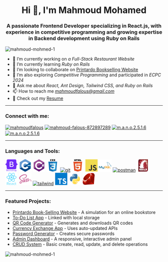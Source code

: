 <h1 align="center">Hi 👋, I'm Mahmoud Mohamed</h1>
<h3 align="center">A passionate Frontend Developer specializing in React.js, with experience in competitive programming and growing expertise in Backend development using Ruby on Rails</h3>

<p align="left"> <img src="https://komarev.com/ghpvc/?username=mahmoud-mohmed-1&label=Profile%20views&color=0e75b6&style=flat" alt="mahmoud-mohmed-1" /> </p>

- 🔭 I’m currently working on *a Full-Stack Restaurant Website*
- 🌱 I’m currently learning *Ruby on Rails*
- 👯 I’m looking to collaborate on [Printardo Bookselling Website](https://printrado.vercel.app/)
- 🤔 I’m also exploring *Competitive Programming* and participated in *ECPC 2024*
- 💬 Ask me about *React, Ant Design, Tailwind CSS, and Ruby on Rails*
- 📫 How to reach me *mahmoudfalous@gmail.com*
- 📄 Check out my [Resume](https://drive.google.com/file/d/1MTHIdrToqUuyyG38EL_4VJjBaf4JEnd1/view?usp=sharing)

---

<h3 align="left">Connect with me:</h3>
<p align="left">
<a href="https://twitter.com/MahmoudFalous" target="blank"><img align="center" src="https://raw.githubusercontent.com/rahuldkjain/github-profile-readme-generator/master/src/images/icons/Social/twitter.svg" alt="mahmoudfalous" height="30" width="40" /></a>
<a href="https://linkedin.com/in/mahmoud-falous-872897289" target="blank"><img align="center" src="https://raw.githubusercontent.com/rahuldkjain/github-profile-readme-generator/master/src/images/icons/Social/linked-in-alt.svg" alt="mahmoud-falous-872897289" height="30" width="40" /></a>
<a href="https://fb.com/M.a.N.o.2.5.1.6" target="blank"><img align="center" src="https://raw.githubusercontent.com/rahuldkjain/github-profile-readme-generator/master/src/images/icons/Social/facebook.svg" alt="m.a.n.o.2.5.1.6" height="30" width="40" /></a>
<a href="https://instagram.com/M.a.N.o.2.5.1.6" target="blank"><img align="center" src="https://raw.githubusercontent.com/rahuldkjain/github-profile-readme-generator/master/src/images/icons/Social/instagram.svg" alt="m.a.n.o.2.5.1.6" height="30" width="40" /></a>
</p>

---

<h3 align="left">Languages and Tools:</h3>
<p align="left">
<a href="https://getbootstrap.com" target="_blank" rel="noreferrer"><img src="https://raw.githubusercontent.com/devicons/devicon/master/icons/bootstrap/bootstrap-plain-wordmark.svg" alt="bootstrap" width="40" height="40"/></a>
<a href="https://www.w3schools.com/cpp/" target="_blank" rel="noreferrer"><img src="https://raw.githubusercontent.com/devicons/devicon/master/icons/cplusplus/cplusplus-original.svg" alt="cplusplus" width="40" height="40"/></a>
<a href="https://www.w3schools.com/cs/" target="_blank" rel="noreferrer"><img src="https://raw.githubusercontent.com/devicons/devicon/master/icons/csharp/csharp-original.svg" alt="csharp" width="40" height="40"/></a>
<a href="https://www.w3schools.com/css/" target="_blank" rel="noreferrer"><img src="https://raw.githubusercontent.com/devicons/devicon/master/icons/css3/css3-original-wordmark.svg" alt="css3" width="40" height="40"/></a>
<a href="https://git-scm.com/" target="_blank" rel="noreferrer"><img src="https://www.vectorlogo.zone/logos/git-scm/git-scm-icon.svg" alt="git" width="40" height="40"/></a>
<a href="https://www.w3.org/html/" target="_blank" rel="noreferrer"><img src="https://raw.githubusercontent.com/devicons/devicon/master/icons/html5/html5-original-wordmark.svg" alt="html5" width="40" height="40"/></a>
<a href="https://developer.mozilla.org/en-US/docs/Web/JavaScript" target="_blank" rel="noreferrer"><img src="https://raw.githubusercontent.com/devicons/devicon/master/icons/javascript/javascript-original.svg" alt="javascript" width="40" height="40"/></a>
<a href="https://www.mysql.com/" target="_blank" rel="noreferrer"><img src="https://raw.githubusercontent.com/devicons/devicon/master/icons/mysql/mysql-original-wordmark.svg" alt="mysql" width="40" height="40"/></a>
<a href="https://postman.com" target="_blank" rel="noreferrer"><img src="https://www.vectorlogo.zone/logos/getpostman/getpostman-icon.svg" alt="postman" width="40" height="40"/></a>
<a href="https://rubyonrails.org" target="_blank" rel="noreferrer"><img src="https://raw.githubusercontent.com/devicons/devicon/master/icons/rails/rails-original-wordmark.svg" alt="rails" width="40" height="40"/></a>
<a href="https://reactjs.org/" target="_blank" rel="noreferrer"><img src="https://raw.githubusercontent.com/devicons/devicon/master/icons/react/react-original-wordmark.svg" alt="react" width="40" height="40"/></a>
<a href="https://sass-lang.com" target="_blank" rel="noreferrer"><img src="https://raw.githubusercontent.com/devicons/devicon/master/icons/sass/sass-original.svg" alt="sass" width="40" height="40"/></a>
<a href="https://tailwindcss.com/" target="_blank" rel="noreferrer"><img src="https://www.vectorlogo.zone/logos/tailwindcss/tailwindcss-icon.svg" alt="tailwind" width="40" height="40"/></a>
<a href="https://www.typescriptlang.org/" target="_blank" rel="noreferrer"><img src="https://raw.githubusercontent.com/devicons/devicon/master/icons/typescript/typescript-original.svg" alt="typescript" width="40" height="40"/></a>
<a href="https://www.python.org" target="_blank" rel="noreferrer"><img src="https://raw.githubusercontent.com/devicons/devicon/master/icons/python/python-original.svg" alt="python" width="40" height="40"/></a>
<a href="https://www.ruby-lang.org/en/" target="_blank" rel="noreferrer"><img src="https://raw.githubusercontent.com/devicons/devicon/master/icons/ruby/ruby-original.svg" alt="ruby" width="40" height="40"/></a>
</p>

---

<h3 align="left">Featured Projects:</h3>
<ul>
<li><a href="https://github.com/Mahmoud-Mohmed-1/printrado">Printardo Book-Selling Website</a> - A simulation for an online bookstore</li>
<li><a href="https://github.com/Mahmoud-Mohmed-1/to-do-list">To-Do List App</a> - Linked with local storage</li>
<li><a href="https://github.com/Mahmoud-Mohmed-1/QR-Code">QR Code Generator</a> - Generates and downloads QR codes</li>
<li><a href="https://github.com/Mahmoud-Mohmed-1/Exchange">Currency Exchange App</a> - Uses auto-updated APIs</li>
<li><a href="https://github.com/Mahmoud-Mohmed-1/Password-Generator">Password Generator</a> - Creates secure passwords</li>
<li><a href="https://github.com/Mahmoud-Mohmed-1/dashboard-antd-">Admin Dashboard</a> - A responsive, interactive admin panel</li>
<li><a href="https://github.com/Mahmoud-Mohmed-1/CRUD">CRUD System</a> - Basic create, read, update, and delete operations</li>
</ul>

<p><img align="center" src="https://github-readme-stats.vercel.app/api/top-langs?username=mahmoud-mohmed-1&show_icons=true&locale=en&layout=compact" alt="mahmoud-mohmed-1" /></p>
